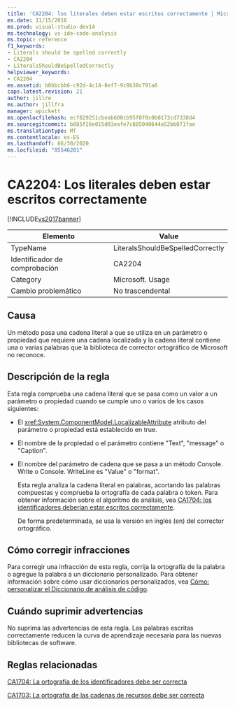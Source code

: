 ```yaml
---
title: 'CA2204: los literales deben estar escritos correctamente | Microsoft Docs'
ms.date: 11/15/2016
ms.prod: visual-studio-dev14
ms.technology: vs-ide-code-analysis
ms.topic: reference
f1_keywords:
- Literals should be spelled correctly
- CA2204
- LiteralsShouldBeSpelledCorrectly
helpviewer_keywords:
- CA2204
ms.assetid: b0bbcbb6-c92d-4c14-8ef7-9c8b38c791a6
caps.latest.revision: 21
author: jillre
ms.author: jillfra
manager: wpickett
ms.openlocfilehash: ecf829251cbeab600cb95f8f0c0b0173cd7338d4
ms.sourcegitcommit: b885f26e015d03eafe7c885040644a52bb071fae
ms.translationtype: MT
ms.contentlocale: es-ES
ms.lasthandoff: 06/30/2020
ms.locfileid: "85546281"
---
```

# <a name="ca2204-literals-should-be-spelled-correctly"></a>CA2204: Los literales deben estar escritos correctamente
[!INCLUDE[vs2017banner](../includes/vs2017banner.md)]

|Elemento|Value|
|-|-|
|TypeName|LiteralsShouldBeSpelledCorrectly|
|Identificador de comprobación|CA2204|
|Category|Microsoft. Usage|
|Cambio problemático|No trascendental|

## <a name="cause"></a>Causa
 Un método pasa una cadena literal a que se utiliza en un parámetro o propiedad que requiere una cadena localizada y la cadena literal contiene una o varias palabras que la biblioteca de corrector ortográfico de Microsoft no reconoce.

## <a name="rule-description"></a>Descripción de la regla
 Esta regla comprueba una cadena literal que se pasa como un valor a un parámetro o propiedad cuando se cumple uno o varios de los casos siguientes:

- El <xref:System.ComponentModel.LocalizableAttribute> atributo del parámetro o propiedad está establecido en true.

- El nombre de la propiedad o el parámetro contiene "Text", "message" o "Caption".

- El nombre del parámetro de cadena que se pasa a un método Console. Write o Console. WriteLine es "Value" o "format".

  Esta regla analiza la cadena literal en palabras, acortando las palabras compuestas y comprueba la ortografía de cada palabra o token. Para obtener información sobre el algoritmo de análisis, vea [CA1704: los identificadores deberían estar escritos correctamente](../code-quality/ca1704-identifiers-should-be-spelled-correctly.md).

  De forma predeterminada, se usa la versión en inglés (en) del corrector ortográfico.

## <a name="how-to-fix-violations"></a>Cómo corregir infracciones
 Para corregir una infracción de esta regla, corrija la ortografía de la palabra o agregue la palabra a un diccionario personalizado. Para obtener información sobre cómo usar diccionarios personalizados, vea [Cómo: personalizar el Diccionario de análisis de código](../code-quality/how-to-customize-the-code-analysis-dictionary.md).

## <a name="when-to-suppress-warnings"></a>Cuándo suprimir advertencias
 No suprima las advertencias de esta regla. Las palabras escritas correctamente reducen la curva de aprendizaje necesaria para las nuevas bibliotecas de software.

## <a name="related-rules"></a>Reglas relacionadas
 [CA1704: La ortografía de los identificadores debe ser correcta](../code-quality/ca1704-identifiers-should-be-spelled-correctly.md)

 [CA1703: La ortografía de las cadenas de recursos debe ser correcta](../code-quality/ca1703-resource-strings-should-be-spelled-correctly.md)
